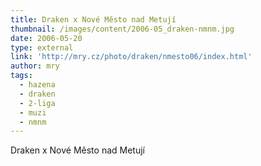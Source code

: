```yaml
---
title: Draken x Nové Město nad Metují
thumbnail: /images/content/2006-05_draken-nmnm.jpg
date: 2006-05-20
type: external
link: 'http://mry.cz/photo/draken/nmesto06/index.html'
author: mry
tags:
  - hazena
  - draken
  - 2-liga
  - muzi
  - nmnm
---
```

Draken x  Nové Město nad Metují
